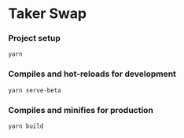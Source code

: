# Taker Swap

### Project setup
```
yarn
```
### Compiles and hot-reloads for development
```angular2html
yarn serve-beta
```
### Compiles and minifies for production
```angular2html
yarn build
```